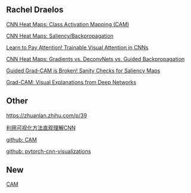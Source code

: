 
## Rachel Draelos


[CNN Heat Maps: Class Activation Mapping (CAM)](https://glassboxmedicine.com/2019/06/11/cnn-heat-maps-class-activation-mapping-cam/)


[CNN Heat Maps: Saliency/Backpropagation](https://glassboxmedicine.com/2019/06/21/cnn-heat-maps-saliency-backpropagation/)


[Learn to Pay Attention! Trainable Visual Attention in CNNs](https://glassboxmedicine.com/2019/08/10/learn-to-pay-attention-trainable-visual-attention-in-cnns/)


[CNN Heat Maps: Gradients vs. DeconvNets vs. Guided Backpropagation](https://glassboxmedicine.com/2019/10/06/cnn-heat-maps-gradients-vs-deconvnets-vs-guided-backpropagation/)


[Guided Grad-CAM is Broken! Sanity Checks for Saliency Maps](https://glassboxmedicine.com/2019/10/12/guided-grad-cam-is-broken-sanity-checks-for-saliency-maps/)

[Grad-CAM: Visual Explanations from Deep Networks](https://glassboxmedicine.com/2020/05/29/grad-cam-visual-explanations-from-deep-networks/)


## Other

https://zhuanlan.zhihu.com/p/39

[利用可视化方法直观理解CNN](https://blog.csdn.net/geek_wh2016/article/details/81060315)


[github: CAM](https://github.com/zhoubolei/CAM)


[github: pytorch-cnn-visualizations](https://github.com/utkuozbulak/pytorch-cnn-visualizations/)


[](https://github.com/utkuozbulak/pytorch-cnn-visualizations/issues/3)

[](https://discuss.pytorch.org/t/visualize-feature-map/29597/7)

[](https://towardsdatascience.com/how-to-visualize-convolutional-features-in-40-lines-of-code-70b7d87b0030)

[](https://machinelearningmastery.com/how-to-visualize-filters-and-feature-maps-in-convolutional-neural-networks/)


## New

[CAM](https://medium.com/intelligentmachines/implementation-of-class-activation-map-cam-with-pytorch-c32f7e414923)
